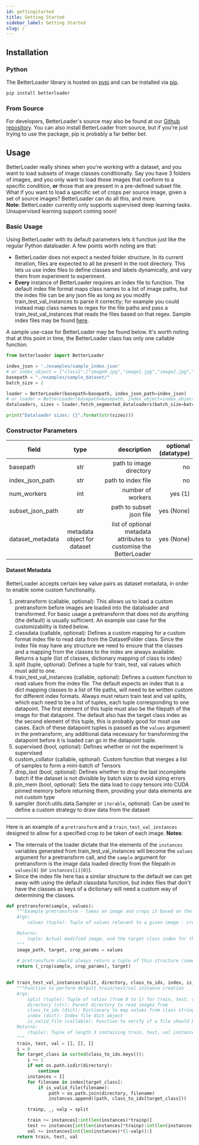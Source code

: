 ```yaml
---
id: gettingstarted
title: Getting Started
sidebar_label: Getting Started
slug: /
---
```


## Installation

### Python
The BetterLoader library is hosted on [pypi](https://pypi.org/) and can be installed via [pip](https://pip.pypa.io/en/stable/).
```bash
pip install betterloader
```

### From Source
For developers, BetterLoader's source may also be found at our [Github repository](https://github.com/BinItAI/BetterLoader). You can also install BetterLoader from source, but if you're just trying to use the package, pip is probably a far better bet.

## Usage
BetterLoader really shines when you're working with a dataset, and you want to load subsets of image classes conditionally. Say you have 3 folders of images, and you only want to load those images that conform to a specific condition, <b>or</b> those that are present in a pre-defined subset file. What if you want to load a specific set of crops per source image, given a set of source images? BetterLoader can do all this, and more.<br />
<b>Note:</b> BetterLoader currently only supports supervised deep learning tasks. Unsupervised learning support coming soon!

### Basic Usage
Using BetterLoader with its default parameters lets it function just like the regular Python dataloader. A few points worth noting are that:
- BetterLoader does not expect a nested folder structure. In its current iteration, files are expected to all be present in the root directory. This lets us use index files to define classes and labels dynamically, and vary them from experiment to experiment.
- <b>Every</b> instance of BetterLoader requires an index file to function. The default index file format maps class names to a list of image paths, but the index file can be any json file as long as you modify train_test_val_instances to parse it correctly; for example you could instead map class names to regex for the file paths and pass a train_test_val_instances that reads the files based on that regex. Sample index files may be found <a href="/docs/files">here</a>.

A sample use-case for BetterLoader may be found below. It's worth noting that at this point in time, the BetterLoader class has only one callable function.
```python
from betterloader import BetterLoader

index_json = './examples/sample_index.json'
# or index_object = {"class1":["image0.jpg","image1.jpg","image2.jpg","image3.jpg"],"class2":["image4.jpg","image5.jpg","image6.jpg","image7.jpg"]}
basepath = "./examples/sample_dataset/"
batch_size = 2

loader = BetterLoader(basepath=basepath, index_json_path=index_json)
# or loader = BetterLoader(basepath=basepath, index_object=index_object)
dataloaders, sizes = loader.fetch_segmented_dataloaders(batch_size=batch_size, transform=None)

print("Dataloader sizes: {}".format(str(sizes)))
```

### Constructor Parameters
| field        |      type      |   description | optional (datatype) |
| ------------- | :-----------: | -----: | -----------: |
| basepath      | str | path to image directory | no |
| index_json_path      | str | path to index file | no |
| num_workers      | int | number of workers | yes (1) |
| subset_json_path      | str | path to subset json file | yes (None) |
| dataset_metadata      |   metadata object for dataset    |   list of optional metadata attributes to customise the BetterLoader | yes (None) |

#### Dataset Metadata
BetterLoader accepts certain key value pairs as dataset metadata, in order to enable some custom functionality.
1. pretransform (callable, optional): This allows us to load a custom pretransform before images are loaded into the dataloader and transformed.
  For basic usage a pretransform that does not do anything (the default) is usually sufficient. An example use case for the customizability is listed below.
2. classdata (callable, optional): Defines a custom mapping for a custom format index file to read data from the DatasetFolder class.
  Since the index file may have any structure we need to ensure that the classes and a mapping from the classes to the index are always available.
  Returns a tuple (list of classes, dictionary mapping of class to index)
3. split (tuple, optional): Defines a tuple for train, test, val values which must add to one.
4. train_test_val_instances (callable, optional): Defines a custom function to read values from the index file.
  The default expects an index that is a dict mapping classes to a list of file paths, will need to be written custom for different index formats.
  Always must return train test and val splits, which each need to be a list of tuples, each tuple corresponding to one datapoint.
  The first element of this tuple must also be the filepath of the image for that datapoint.
  The default also has the target class index as the second element of this tuple, this is probably good for most use cases.
  Each of these datapoint tuples is passed as the `values` argument in the pretransform, any additional data necessary for transforming the datapoint before it is loaded can go in the datapoint tuple.
5. supervised (bool, optional): Defines whether or not the experiment is supervised
6. custom_collator (callable, optional): Custom function that merges a list of samples to form a mini-batch of Tensors
7. drop_last (bool, optional): Defines whether to drop the last incomplete batch if the dataset is not divisible by batch size to avoid sizing errors
8. pin_mem (bool, optional): Sets the data load to copy tensors into CUDA pinned memory before returning them, providing your data elements are not custom type
9. sampler (torch.utils.data.Sampler or `iterable`, optional): Can be used to define a custom strategy to draw data from the dataset

---

Here is an example of a `pretransform` and a `train_test_val_instances` designed to allow for a specified crop to be taken of each image.
<b>Notes</b>:

- The internals of the loader dictate that the elements of the `instances` variables generated from train_test_val_instances will become the `values` argument for a pretransform call, and the `sample` argument for pretransform is the image data loaded directly from the filepath in `values[0]` (or `instances[i][0]`).
- Since the index file here has a similar structure to the default we can get away with using the default classdata function, but index files that don't have the classes as keys of a dictionary will need a custom way of determining the classes.

```python
def pretransform(sample, values):
    """Example pretransform - takes an image and crops it based on the parameters defined in values
    Args:
        values (tuple): Tuple of values relevant to a given image - created by the train_test_val_instances function

    Returns:
        tuple: Actual modified image, and the target class index for that image
    """
    image_path, target, crop_params = values
    
    # pretransform should always return a tuple of this structure (some image data, some target class index)
    return (_crop(sample, crop_params), target)
    
```

```python
def train_test_val_instances(split, directory, class_to_idx, index, is_valid_file):
    """Function to perform default train/test/val instance creation
    Args:
        split (tuple): Tuple of ratios (from 0 to 1) for train, test, val values
        directory (str): Parent directory to read images from
        class_to_idx (dict): Dictionary to map values from class strings to index values
        index (dict): Index file dict object
        is_valid_file (callable): Function to verify if a file should be loaded
    Returns:
        (tuple): Tuple of length 3 containing train, test, val instances
    """
    train, test, val = [], [], []
    i = 0
    for target_class in sorted(class_to_idx.keys()):
        i += 1
        if not os.path.isdir(directory):
            continue
        instances = []
        for filename in index[target_class]:
            if is_valid_file(filename):
                path = os.path.join(directory, filename)
                instances.append((path, class_to_idx[target_class]))

        trainp, _, valp = split

        train += instances[:int(len(instances)*trainp)]
        test += instances[int(len(instances)*trainp):int(len(instances)*(1-valp))]
        val += instances[int(len(instances)*(1-valp)):]
    return train, test, val
```
